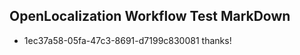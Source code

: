 ## OpenLocalization Workflow Test MarkDown

* 1ec37a58-05fa-47c3-8691-d7199c830081 
thanks!



<!--HONumber=Feb16_HO3-->
